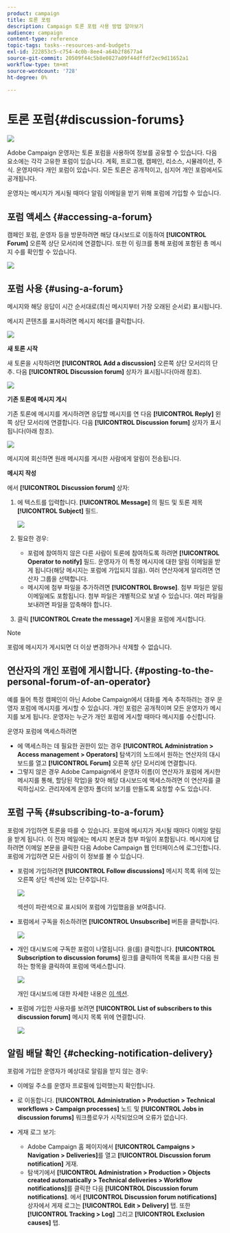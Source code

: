 ```yaml
---
product: campaign
title: 토론 포럼
description: Campaign 토론 포럼 사용 방법 알아보기
audience: campaign
content-type: reference
topic-tags: tasks--resources-and-budgets
exl-id: 222853c5-c754-4c0b-8ee4-a64b2f8677a4
source-git-commit: 20509f44c5b8e0827a09f44dffdf2ec9d11652a1
workflow-type: tm+mt
source-wordcount: '728'
ht-degree: 0%

---
```


# 토론 포럼{#discussion-forums}

![](../../assets/v7-only.svg)

Adobe Campaign 운영자는 토론 포럼을 사용하여 정보를 공유할 수 있습니다. 다음 요소에는 각각 고유한 포럼이 있습니다. 계획, 프로그램, 캠페인, 리소스, 시뮬레이션, 주식. 운영자마다 개인 포럼이 있습니다. 모든 토론은 공개적이고, 심지어 개인 포럼에서도 공개됩니다.

운영자는 메시지가 게시될 때마다 알림 이메일을 받기 위해 포럼에 가입할 수 있습니다.

## 포럼 액세스 {#accessing-a-forum}

캠페인 포럼, 운영자 등을 방문하려면 해당 대시보드로 이동하여 **[!UICONTROL Forum]** 오른쪽 상단 모서리에 연결합니다. 또한 이 링크를 통해 포럼에 포함된 총 메시지 수를 확인할 수 있습니다.

![](assets/mrm_forum_access_link.png)

## 포럼 사용 {#using-a-forum}

메시지와 해당 응답이 시간 순서대로(최신 메시지부터 가장 오래된 순서로) 표시됩니다.

메시지 콘텐츠를 표시하려면 메시지 헤더를 클릭합니다.

![](assets/mrm_forum_expand_msg.png)

**새 토론 시작**

새 토론을 시작하려면 **[!UICONTROL Add a discussion]** 오른쪽 상단 모서리의 단추. 다음 **[!UICONTROL Discussion forum]** 상자가 표시됩니다(아래 참조).

![](assets/mrm_forum_new_thread.png)

**기존 토론에 메시지 게시**

기존 토론에 메시지를 게시하려면 응답할 메시지를 연 다음 **[!UICONTROL Reply]** 왼쪽 상단 모서리에 연결합니다. 다음 **[!UICONTROL Discussion forum]** 상자가 표시됩니다(아래 참조).

![](assets/mrm_forum_answer_msg.png)

메시지에 회신하면 원래 메시지를 게시한 사람에게 알림이 전송됩니다.

**메시지 작성**

에서 **[!UICONTROL Discussion forum]** 상자:

1. 에 텍스트를 입력합니다. **[!UICONTROL Message]** 의 필드 및 토론 제목 **[!UICONTROL Subject]** 필드.

   ![](assets/mrm_forum_edit_msg.png)

1. 필요한 경우:

   * 포럼에 참여하지 않은 다른 사람이 토론에 참여하도록 하려면 **[!UICONTROL Operator to notify]** 필드. 운영자가 이 특정 메시지에 대한 알림 이메일을 받게 됩니다(해당 메시지는 포럼에 가입되지 않음). 여러 연산자에게 알리려면 연산자 그룹을 선택합니다.
   * 메시지에 첨부 파일을 추가하려면 **[!UICONTROL Browse]**. 첨부 파일은 알림 이메일에도 포함됩니다. 첨부 파일은 개별적으로 보낼 수 있습니다. 여러 파일을 보내려면 파일을 압축해야 합니다.

1. 클릭 **[!UICONTROL Create the message]** 게시물을 포럼에 게시합니다.

>[!NOTE]
>
>포럼에 메시지가 게시되면 더 이상 변경하거나 삭제할 수 없습니다.

## 연산자의 개인 포럼에 게시합니다. {#posting-to-the-personal-forum-of-an-operator}

예를 들어 특정 캠페인이 아닌 Adobe Campaign에서 대화를 계속 추적하려는 경우 운영자 포럼에 메시지를 게시할 수 있습니다. 개인 포럼은 공개적이며 모든 운영자가 메시지를 보게 됩니다. 운영자는 누군가 개인 포럼에 게시할 때마다 메시지를 수신합니다.

운영자 포럼에 액세스하려면

* 에 액세스하는 데 필요한 권한이 있는 경우 **[!UICONTROL Administration > Access management > Operators]** 탐색기의 노드에서 원하는 연산자의 대시보드를 열고 **[!UICONTROL Forum]** 오른쪽 상단 모서리에 연결합니다.
* 그렇지 않은 경우 Adobe Campaign에서 운영자 이름(이 연산자가 포럼에 게시한 메시지를 통해, 할당된 작업)을 찾아 해당 대시보드에 액세스하려면 이 연산자를 클릭하십시오. 관리자에게 운영자 폴더의 보기를 만들도록 요청할 수도 있습니다.

## 포럼 구독 {#subscribing-to-a-forum}

포럼에 가입하면 토론을 따를 수 있습니다. 포럼에 메시지가 게시될 때마다 이메일 알림을 받게 됩니다. 이 전자 메일에는 메시지 본문과 첨부 파일이 포함됩니다. 메시지에 답하려면 이메일 본문을 클릭한 다음 Adobe Campaign 웹 인터페이스에 로그인합니다. 포럼에 가입하면 모든 사람이 이 정보를 볼 수 있습니다.

* 포럼에 가입하려면 **[!UICONTROL Follow discussions]** 메시지 목록 위에 있는 오른쪽 상단 섹션에 있는 단추입니다.

   ![](assets/mrm_forum_subscribe.png)

   섹션이 파란색으로 표시되어 포럼에 가입했음을 보여줍니다.

* 포럼에서 구독을 취소하려면 **[!UICONTROL Unsubscribe]** 버튼을 클릭합니다.

   ![](assets/mrm_forum_unsubscribe.png)

* 개인 대시보드에 구독한 포럼이 나열됩니다. 을(를) 클릭합니다. **[!UICONTROL Subscription to discussion forums]** 링크를 클릭하여 목록을 표시한 다음 원하는 항목을 클릭하여 포럼에 액세스합니다.

   ![](assets/platform_dashboard_operator_subscr_forums.png)

   개인 대시보드에 대한 자세한 내용은 [이 섹션](../../platform/using/access-management-operators.md).

* 포럼에 가입한 사용자를 보려면 **[!UICONTROL List of subscribers to this discussion forum]** 메시지 목록 위에 연결합니다.

   ![](assets/mrm_forum_subscribers.png)

## 알림 배달 확인 {#checking-notification-delivery}

포럼에 가입한 운영자가 예상대로 알림을 받지 않는 경우:

* 이메일 주소를 운영자 프로필에 입력했는지 확인합니다.
* 로 이동합니다. **[!UICONTROL Administration > Production > Technical workflows > Campaign processes]** 노드 및 **[!UICONTROL Jobs in discussion forums]** 워크플로우가 시작되었으며 오류가 없습니다.
* 게재 로그 보기:

   * Adobe Campaign 홈 페이지에서 **[!UICONTROL Campaigns > Navigation > Deliveries]**&#x200B;를 열고 **[!UICONTROL Discussion forum notification]** 게재.
   * 탐색기에서 **[!UICONTROL Administration > Production > Objects created automatically > Technical deliveries > Workflow notifications]**&#x200B;를 클릭한 다음 **[!UICONTROL Discussion forum notifications]**.
   에서 **[!UICONTROL Discussion forum notifications]** 상자에서 게재 로그는 **[!UICONTROL Edit > Delivery]** 탭. 또한 **[!UICONTROL Tracking > Log]** 그리고 **[!UICONTROL Exclusion causes]** 탭.
